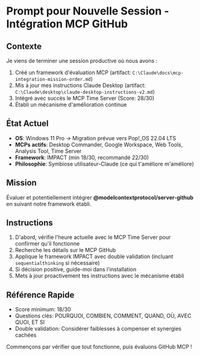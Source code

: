 # Prompt pour Nouvelle Session - Intégration MCP GitHub

## Contexte
Je viens de terminer une session productive où nous avons :
1. Créé un framework d'évaluation MCP (artifact: `C:\Claude\docs\mcp-integration-mission-order.md`)
2. Mis à jour mes instructions Claude Desktop (artifact: `C:\Claude\desktop\claude-desktop-instructions-v2.md`)
3. Intégré avec succès le MCP Time Server (Score: 28/30)
4. Établi un mécanisme d'amélioration continue

## État Actuel
- **OS**: Windows 11 Pro → Migration prévue vers Pop!_OS 22.04 LTS
- **MCPs actifs**: Desktop Commander, Google Workspace, Web Tools, Analysis Tool, Time Server
- **Framework**: IMPACT (min 18/30, recommandé 22/30)
- **Philosophie**: Symbiose utilisateur-Claude (ce qui t'améliore m'améliore)

## Mission
Évaluer et potentiellement intégrer **@modelcontextprotocol/server-github** en suivant notre framework établi.

## Instructions
1. D'abord, vérifie l'heure actuelle avec le MCP Time Server pour confirmer qu'il fonctionne
2. Recherche les détails sur le MCP GitHub
3. Applique le framework IMPACT avec double validation (incluant `sequentialthinking` si nécessaire)
4. Si décision positive, guide-moi dans l'installation
5. Mets à jour proactivement tes instructions avec le mécanisme établi

## Référence Rapide
- Score minimum: 18/30
- Questions clés: POURQUOI, COMBIEN, COMMENT, QUAND, OÙ, AVEC QUOI, ET SI
- Double validation: Considérer faiblesses à compenser et synergies cachées

Commençons par vérifier que tout fonctionne, puis évaluons GitHub MCP !